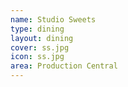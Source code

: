 ```yaml
---
name: Studio Sweets
type: dining
layout: dining 
cover: ss.jpg
icon: ss.jpg
area: Production Central
---
```

